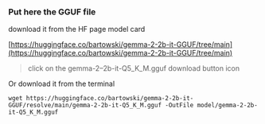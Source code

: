 ### Put here the GGUF file
download it from the HF page model card

[https://huggingface.co/bartowski/gemma-2-2b-it-GGUF/tree/main](https://huggingface.co/bartowski/gemma-2-2b-it-GGUF/tree/main)
> click on the gemma-2–2b-it-Q5_K_M.gguf download button icon


Or download it from the terminal
```
wget https://huggingface.co/bartowski/gemma-2-2b-it-GGUF/resolve/main/gemma-2-2b-it-Q5_K_M.gguf -OutFile model/gemma-2-2b-it-Q5_K_M.gguf
```

